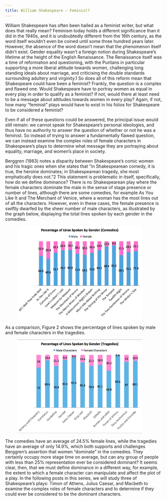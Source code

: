 ```yaml
---
title: William Shakespeare – Feminist?
---
```



William Shakespeare has often been hailed as a feminist writer, but what does that really mean? Feminism today holds a different significance than it did in the 1940s, and it is undoubtedly different from the 16th century, as the word itself wouldn’t even be coined until some three hundred years later. However, the absence of the word doesn’t mean that the phenomenon itself didn’t exist. Gender equality wasn’t a foreign notion during Shakespeare’s lifetime at the height of the English Renaissance. The Renaissance itself was a time of reformation and questioning, with the Puritans in particular supporting a more liberal attitude towards women, challenging long standing ideals about marriage, and criticising the double standards surrounding adultery and virginity.1 So does all of this reform mean that Shakespeare could have been a feminist? Frankly, the question is a complex and flawed one. Would Shakespeare have to portray women as equal in every play in order to qualify as a feminist? If not, would there at least need to be a message about attitudes towards women in every play? Again, if not, how many “feminist” plays would have to exist in his folios for Shakespeare to be considered a feminist?

Even if all of these questions could be answered, the principal issue would still remain: we cannot speak for Shakespeare’s personal ideologies, and thus have no authority to answer the question of whether or not he was a feminist. So instead of trying to answer a fundamentally flawed question, we can instead examine the complex roles of female characters in Shakespeare’s plays to determine what message they are portraying about equality, marriage, and women’s place in society.   

Berggren (1983) notes a disparity between Shakespeare’s comic women and his tragic ones when she states that “in Shakespearean comedy, it is true, the heroine dominates; in Shakespearean tragedy, she most emphatically does not.”2 This statement is problematic in itself, specifically, how do we define dominance? There is no Shakespearean play where the female characters dominate the male in the sense of stage presence or number of lines, although there are some comedies, for example As You Like It and The Merchant of Venice, where a woman has the most lines out of all the characters. However, even in these cases, the female presence is swiftly dwarfed by the sheer number of male characters, as illustrated by the graph below, displaying the total lines spoken by each gender in the comedies.

<figure>
    <img alt="Percentage of Lines Spoken by Gender(Comedies)" src="/assets/posts/feminist/Picture 1.png" style="width: 400px;"/>
</figure>


As a comparison, Figure 2 shows the percentage of lines spoken by male and female characters in the tragedies.


<figure>
    <img alt="Percentage of Lines Spoken by Gender(Tragedies)" src="/assets/posts/feminist/Picture 2.png" style="width: 400px;"/>
</figure>


The comedies have an average of 24.5% female lines, while the tragedies have an average of only 14.9%, which both supports and challenges Berggren’s assertion that women “dominate” in the comedies. They certainly occupy more stage time on average, but can any group of people with less than 25% representation ever be considered dominant? It seems clear, then, that we must define dominance in a different way, for example, the extent to which a female character can manipulate and affect the plot of a play. In the following posts in this series, we will study three of Shakespeare’s plays: Timon of Athens, Julius Caesar, and Macbeth to examine the complex roles of female characters and to determine if they could ever be considered to be the dominant characters.
